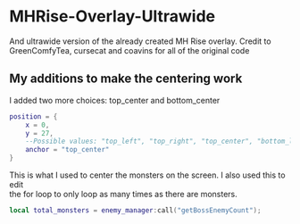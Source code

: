 # MHRise-Overlay-Ultrawide
And ultrawide version of the already created MH Rise overlay. Credit to GreenComfyTea, cursecat and coavins for all of the original code

## My additions to make the centering work
I added two more choices: top_center and bottom_center
```lua
position = {
    x = 0,
    y = 27,  
    --Possible values: "top_left", "top_right", "top_center", "bottom_left", "bottom_right", "bottom,center"
    anchor = "top_center"
}
```

This is what I used to center the monsters on the screen. I also used this to edit  
the for loop to only loop as many times as there are monsters.
```lua
local total_monsters = enemy_manager:call("getBossEnemyCount");
```